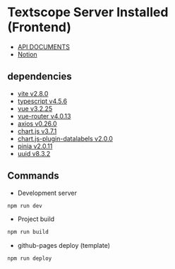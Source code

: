 # Textscope Server Installed (Frontend)

- [API DOCUMENTS](https://www.notion.so/lomin/Textscope-API-Documentation-3c4b9e9068564e648107b307e1f3d68e)
- [Notion](https://www.notion.so/lomin/Frontend-502d7d6d312e403aae14e82639dfb535)

## dependencies

- [vite v2.8.0](https://vitejs.dev/)
- [typescript v4.5.6](https://www.typescriptlang.org/)
- [vue v3.2.25](https://vuejs.org/)
- [vue-router v4.0.13](https://router.vuejs.org/)
- [axios v0.26.0](https://github.com/axios/axios/blob/master/README.md)
- [chart.js v3.7.1](https://www.chartjs.org/docs/latest/)
- [chart.js-plugin-datalabels v2.0.0](https://chartjs-plugin-datalabels.netlify.app/)
- [pinia v2.0.11](https://pinia.vuejs.org/)
- [uuid v8.3.2](https://www.npmjs.com/package/uuid)

## Commands

- Development server

```zsh
npm run dev
```

- Project build

```zsh
npm run build
```

- github-pages deploy (template)

```zsh
npm run deploy
```
